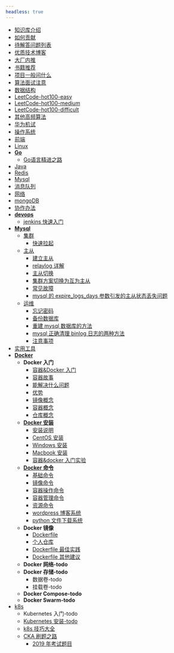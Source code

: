 ```yaml
---
headless: true
---
```


- [知识库介绍](README.md)
- [如何贡献](contribute.md)
- [待解答问题列表](todo.md)
- [优质技术博客](blog.md)
- [大厂内推](jobs.md)
- [书籍推荐](books-share.md)
- [项目一般问什么](interview/xiang-mu-wen-shi-mo.md)
- [算法面试注意](LeetCode/suan-fa-mian-shi-zhu-yi.md)
- [数据结构](LeetCode/shu-ju-jie-gou.md)
- [LeetCode-hot100-easy](LeetCode/easy.md)
- [LeetCode-hot100-medium](LeetCode/medium.md)
- [LeetCode-hot100-difficult](LeetCode/difficult.md)
- [其他高频算法](LeetCode/other.md)
- [华为机试](LeetCode/hua-wei-ji-shi.md)
- [操作系统](interview/cao-zuo-xi-tong.md)
- [前端](interview/qian-duan.md)
- [Linux](interview/linux.md)
- [**Go**](interview/go.md)
  - [Go语言精进之路](https://golang.coding3min.com.md)
- [Java](interview/java.md)
- [Redis](interview/redis.md)
- [Mysql](interview/mysql.md)
- [消息队列](interview/queue.md)
- [网络](interview/network.md)
- [mongoDB](interview/mongodb.md)
- [协作办法](leetcode-vscode.md)
- [**devops**](interview/devops.md)
  - [jenkins 快速入门](jenkins/jenkins快速入门.md)
- [**Mysql**](interview/mysql.md)
  - [集群](mysql/集群.md)
    - [快速拉起](mysql/集群/快速拉起.md)
  - [主从](mysql/主从.md)
    - [建立主从](mysql/主从/建立主从.md)
    - [relaylog 详解](mysql/主从/relaylog.md)
    - [主从切换](mysql/主从/主从切换.md)
    - [集群方案切换为互为主从](mysql/主从/集群方案切换为互为主从.md)
    - [常见故障](mysql/主从/常见故障.md)
    - [mysql 的 expire_logs_days 参数引发的主从状态丢失问题](mysql/主从/mysql的expire_logs_days参数引发的主从状态丢失问题.md)
  - [运维](mysql/运维.md)
    - [忘记密码](mysql/运维/忘记密码.md)
    - [备份数据库](mysql/运维/备份数据库.md)
    - [重建 mysql 数据库的方法](mysql/运维/重建mysql数据库的方法.md)
    - [mysql 正确清理 binlog 日志的两种方法](mysql/运维/mysql正确清理binlog日志的两种方法.md)
    - [注意事项](mysql/运维/注意事项.md)
- [实用工具](tools/README.md)
- [**Docker**](docker.md)
  - **Docker 入门**
    - [容器&Docker 入门](Docker.md)
    - [容器故事](Docker/chapter.1/docker-story.md)
    - [能解决什么问题](Docker/chapter.1/deal-what.md)
    - [优势](Docker/chapter.1/docker-superiority.md)
    - [镜像概念](Docker/chapter.1/what-is-image.md)
    - [容器概念](Docker/chapter.1/what-is-docker.md)
    - [仓库概念](Docker/chapter.1/what-is-repository.md)
  - [**Docker 安装**](Docker.md)
    - [安装说明](Docker/chapter.1/安装Docker.md)
    - [CentOS 安装](Docker/chapter.1/Centos安装.md)
    - [Windows 安装](Docker/chapter.1/Windows安装.md)
    - [Macbook 安装](Docker/chapter.1/Macbook安装.md)
    - [容器&docker 入门实验](Docker/chapter.1/README.md)
  - [**Docker 命令**](Docker/chapter.2/README.md)
    - [基础命令](Docker/chapter.2/base-command.md)
    - [镜像命令](Docker/chapter.2/image-command.md)
    - [容器操作命令](Docker/chapter.2/container-command.md)
    - [容器管理命令](Docker/chapter.2/container-command2.md)
    - [资源命令](Docker/chapter.2/resources-command.md)
    - [wordpress 博客系统](Docker/chapter.2/lab-wordpress.md)
    - [python 文件下载系统](Docker/chapter.2/lab-python.md)
  - **Docker 镜像**
    - [Dockerfile](Docker/chapter.3/c-dockerfile.md)
    - [个人仓库](Docker/chapter.3/repositories.md)
    - [Dockerfile 最佳实践](Docker/chapter.4/best-dockerfile.md)
    - [Dockerfile 其他建议](Docker/chapter.4/best-dockerfile-other.md)
  - **Docker 网络-todo**
  - **Docker 存储-todo**
    - 数据卷-todo
    - 挂载卷-todo
  - **Docker Compose-todo**
  - **Docker Swarm-todo**
- [k8s](k8s.md)
  - Kubernetes 入门-todo
  - [Kubernetes 安装-todo](Kubernetes/chapter.1/install-k8s.md)
  - [k8s 技巧大全](Kubernetes/skill/k8s技巧完全版.md)
  - [CKA 刷题之路](Kubernetes/CKA-1/Intorduction.md)
    - [2019 年考试题目](Kubernetes/CKA-1/cka-list.md)
